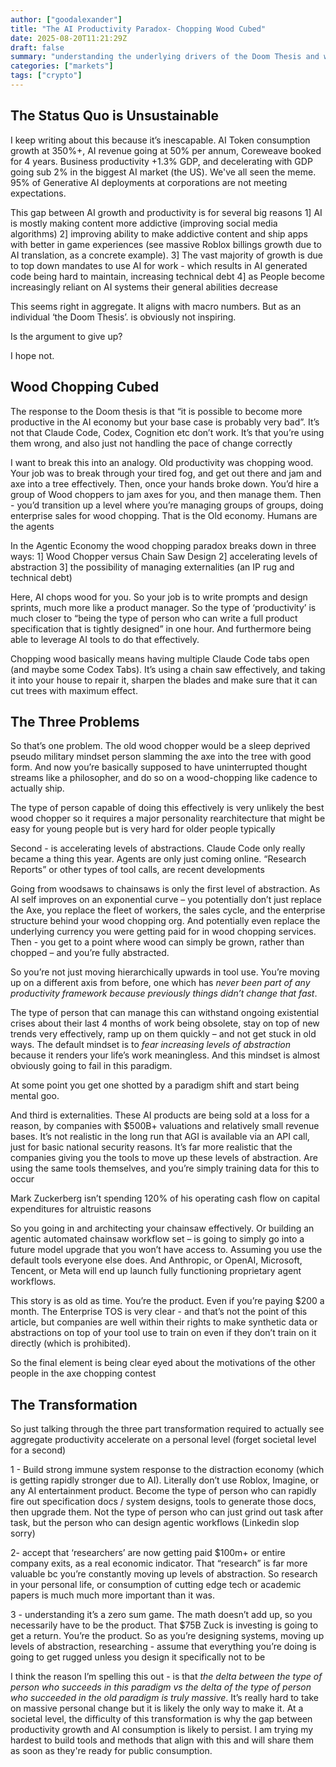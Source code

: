 ```yaml
---
author: ["goodalexander"]
title: "The AI Productivity Paradox- Chopping Wood Cubed"
date: 2025-08-20T11:21:29Z
draft: false
summary: "understanding the underlying drivers of the Doom Thesis and what to do about it on a personal level"
categories: ["markets"]
tags: ["crypto"]
---
```


## The Status Quo is Unsustainable

I keep writing about this because it’s inescapable. AI Token consumption growth at 350%+, AI revenue going at 50% per annum, Coreweave booked for 4 years. Business productivity +1.3% GDP, and decelerating with GDP going sub 2% in the biggest AI market (the US). We've all seen the meme. 95% of Generative AI deployments at corporations are not meeting expectations. 

This gap between AI growth and productivity is for several big reasons 1] AI is mostly making content more addictive (improving social media algorithms) 2] improving ability to make addictive content and ship apps with better in game experiences (see massive Roblox billings growth due to AI translation, as a concrete example). 3] The vast majority of growth is due to top down mandates to use AI for work - which results in AI generated code being hard to maintain, increasing technical debt 4] as People become increasingly reliant on AI systems their general abilities decrease

This seems right in aggregate. It aligns with macro numbers. But as an individual ‘the Doom Thesis’. is obviously not inspiring. 

Is the argument to give up?

I hope not.

## Wood Chopping Cubed
The response to the Doom thesis is that “it is possible to become more productive in the AI economy but your base case is probably very bad”. It’s not that Claude Code, Codex, Cognition etc don’t work. It’s that you’re using them wrong, and also just not handling the pace of change correctly

I want to break this into an analogy. Old productivity was chopping wood. Your job was to break through your tired fog, and get out there and jam and axe into a tree effectively. Then, once your hands broke down. You’d hire a group of Wood choppers to jam axes for you, and then manage them. Then - you’d transition up a level where you’re managing groups of groups, doing enterprise sales for wood chopping. That is the Old economy. Humans are the agents

In the Agentic Economy the wood chopping paradox breaks down in three ways: 1] Wood Chopper versus Chain Saw Design 2] accelerating levels of abstraction 3] the possibility of managing externalities (an IP rug and technical debt) 

Here, AI chops wood for you. So your job is to write prompts and design sprints, much more like a product manager. So the type of ‘productivity’ is much closer to “being the type of person who can write a full product specification that is tightly designed” in one hour. And furthermore being able to leverage AI tools to do that effectively. 

Chopping wood basically means having multiple Claude Code tabs open (and maybe some Codex Tabs). It’s using a chain saw effectively, and taking it into your house to repair it, sharpen the blades and make sure that it can cut trees with maximum effect. 

## The Three Problems 

So that’s one problem. The old wood chopper would be a sleep deprived pseudo military mindset person slamming the axe into the tree with good form. And now you’re basically supposed to have uninterrupted thought streams like a philosopher, and do so on a wood-chopping like cadence to actually ship.

The type of person capable of doing this effectively is very unlikely the best wood chopper so it requires a major personality rearchitecture that might be easy for young people but is very hard for older people typically 

Second - is accelerating levels of abstractions. Claude Code only really became a thing this year. Agents are only just coming online. “Research Reports” or other types of tool calls, are recent developments

Going from woodsaws to chainsaws is only the first level of abstraction. As AI self improves on an exponential curve – you potentially don’t just replace the Axe, you replace the fleet of workers, the sales cycle, and the enterprise structure behind your wood chopping org. And potentially even replace the underlying currency you were getting paid for in wood chopping services. Then - you get to a point where wood can simply be grown, rather than chopped – and you’re fully abstracted. 

So you’re not just moving hierarchically upwards in tool use. You’re moving up on a different axis from before, one which has *never been part of any productivity framework because previously things didn’t change that fast*. 

The type of person that can manage this can withstand ongoing existential crises about their last 4 months of work being obsolete, stay on top of new trends very effectively, ramp up on them quickly – and not get stuck in old ways. The default mindset is to *fear increasing levels of abstraction* because it renders your life’s work meaningless. And this mindset is almost obviously going to fail in this paradigm. 

At some point you get one shotted by a paradigm shift and start being mental goo.

And third is externalities. These AI products are being sold at a loss for a reason, by companies with $500B+ valuations and relatively small revenue bases. It’s not realistic in the long run that AGI is available via an API call, just for basic national security reasons. It’s far more realistic that the companies giving you the tools to move up these levels of abstraction. Are using the same tools themselves, and you’re simply training data for this to occur

Mark Zuckerberg isn’t spending 120% of his operating cash flow on capital expenditures for altruistic reasons 

So you going in and architecting your chainsaw effectively. Or building an agentic automated chainsaw workflow set – is going to simply go into a future model upgrade that you won’t have access to. Assuming you use the default tools everyone else does. And Anthropic, or OpenAI, Microsoft, Tencent, or Meta will end up launch fully functioning proprietary agent workflows.  

This story is as old as time. You’re the product. Even if you’re paying $200 a month. The Enterprise TOS is very clear - and that’s not the point of this article, but companies are well within their rights to make synthetic data or abstractions on top of your tool use to train on even if they don’t train on it directly (which is prohibited). 

So the final element is being clear eyed about the motivations of the other people in the axe chopping contest 

## The Transformation 

So just talking through the three part transformation required to actually see aggregate productivity accelerate on a personal level (forget societal level for a second)

1 - Build strong immune system response to the distraction economy (which is getting rapidly stronger due to AI). Literally don’t use Roblox, Imagine, or any AI entertainment product. Become the type of person who can rapidly fire out specification docs / system designs, tools to generate those docs, then upgrade them. Not the type of person who can just grind out task after task, but the person who can design agentic workflows (Linkedin slop sorry)

2- accept that ‘researchers’ are now getting paid $100m+ or entire company exits, as a real economic indicator. That “research” is far more valuable bc you’re constantly moving up levels of abstraction. So research in your personal life, or consumption of cutting edge tech or academic papers is much much more important than it was.

3 - understanding it’s a zero sum game. The math doesn’t add up, so you necessarily have to be the product. That $75B Zuck is investing is going to get a return. You’re the product. So as you’re designing systems, moving up levels of abstraction, researching - assume that everything you’re doing is going to get rugged unless you design it specifically not to be

I think the reason I’m spelling this out - is that *the delta between the type of person who succeeds in this paradigm vs the delta of the type of person who succeeded in the old paradigm is truly massive*. It’s really hard to take on massive personal change but it is likely the only way to make it. At a societal level, the difficulty of this transformation is why the gap between productivity growth and AI consumption is likely to persist. I am trying my hardest to build tools and methods that align with this and will share them as soon as they're ready for public consumption. 


<div style="height: 30vh">  
    <script 
        src="https://cdn.jsdelivr.net/ghost/signup-form@~0.2/umd/signup-form.min.js" 
        data-background-color="#2B2B2B"    
        data-text-color="#ffffff"
        data-button-color="#2d2d2d"       
        data-button-text-color="#ffffff"
        data-title="goodalexander" 
        data-description="Navigating the Post Fiat reality" 
        data-site="https://goodalexander.ghost.io/" 
        data-locale="en" 
        async>
    </script>
</div>
